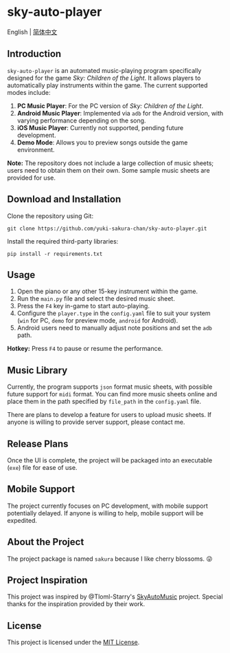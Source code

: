 # sky-auto-player

English | [简体中文](./README.zh-CN.md)

## Introduction

`sky-auto-player` is an automated music-playing program specifically designed for the game *Sky: Children of the Light*. It allows players to automatically play instruments within the game. The current supported modes include:

1. **PC Music Player**: For the PC version of *Sky: Children of the Light*.
2. **Android Music Player**: Implemented via `adb` for the Android version, with varying performance depending on the song.
3. **iOS Music Player**: Currently not supported, pending future development.
4. **Demo Mode**: Allows you to preview songs outside the game environment.

**Note:** The repository does not include a large collection of music sheets; users need to obtain them on their own. Some sample music sheets are provided for use.

## Download and Installation

Clone the repository using Git:

```shell
git clone https://github.com/yuki-sakura-chan/sky-auto-player.git
```

Install the required third-party libraries:

```shell
pip install -r requirements.txt
```

## Usage

1. Open the piano or any other 15-key instrument within the game.
2. Run the `main.py` file and select the desired music sheet.
3. Press the `F4` key in-game to start auto-playing.
4. Configure the `player.type` in the `config.yaml` file to suit your system (`win` for PC, `demo` for preview mode, `android` for Android).
5. Android users need to manually adjust note positions and set the `adb` path.

**Hotkey:** Press `F4` to pause or resume the performance.

## Music Library

Currently, the program supports `json` format music sheets, with possible future support for `midi` format. You can find more music sheets online and place them in the path specified by `file_path` in the `config.yaml` file.

There are plans to develop a feature for users to upload music sheets. If anyone is willing to provide server support, please contact me.

## Release Plans

Once the UI is complete, the project will be packaged into an executable (`exe`) file for ease of use.

## Mobile Support

The project currently focuses on PC development, with mobile support potentially delayed. If anyone is willing to help, mobile support will be expedited.

## About the Project

The project package is named `sakura` because I like cherry blossoms. 😜

## Project Inspiration

This project was inspired by @Tloml-Starry's [SkyAutoMusic](https://github.com/Tloml-Starry/SkyAutoMusic) project. Special thanks for the inspiration provided by their work.

## License

This project is licensed under the [MIT License](./LICENSE).
